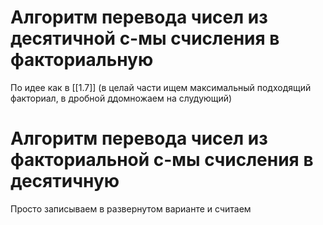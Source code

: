 # Алгоритм перевода чисел из десятичной с-мы счисления в факториальную
По идее как в [[1.7]] (в целай части ищем максимальный подходящий факториал, в дробной ддомножаем на слудующий)

# Алгоритм перевода чисел из факториальной с-мы счисления в десятичную
Просто записываем в развернутом варианте и считаем